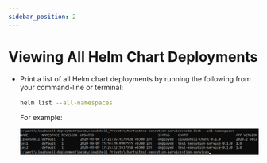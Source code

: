 ```yaml
---
sidebar_position: 2
---
```


# Viewing All Helm Chart Deployments

- Print a list of all Helm chart deployments by running the following from your command-line or terminal:
    
    ```sh
    helm list --all-namespaces
    ```
    
    For example:
    
    ![](/Images/IG2/AllNamespaces.png)